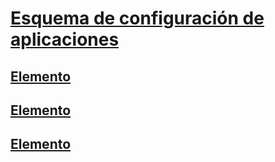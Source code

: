 # [Esquema de configuración de aplicaciones](index.md)
## [Elemento <add>](add-element-for-appsettings.md)   
## [Elemento <clear>](clear-element-for-appsettings.md)   
## [Elemento <remove>](remove-element-for-appsettings.md)